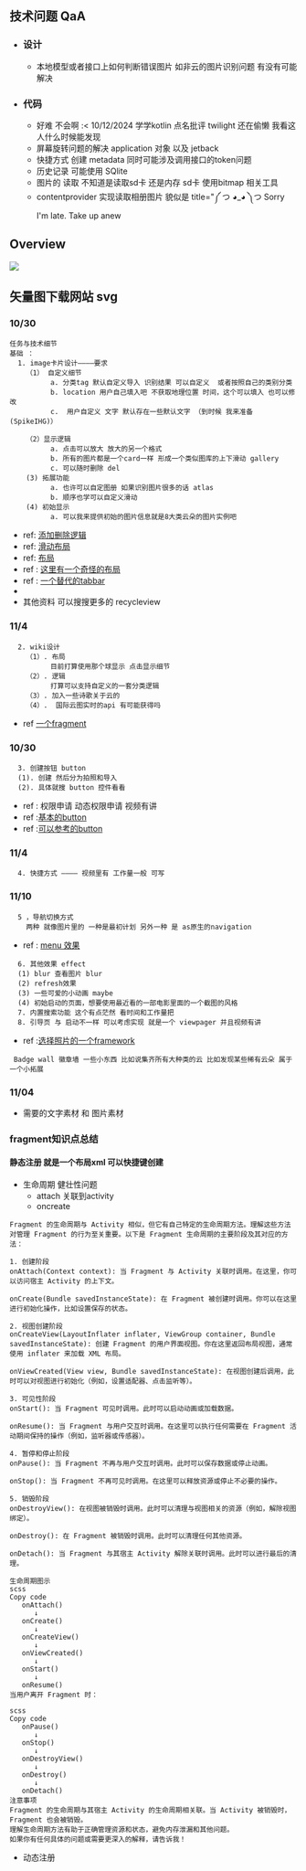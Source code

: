 ## 技术问题 QaA
* ### 设计
  * 本地模型或者接口上如何判断错误图片 如非云的图片识别问题 有没有可能解决 
* ### 代码
  * 好难 不会啊 :<  10/12/2024 学学kotlin  点名批评 twilight 还在偷懒 我看这人什么时候能发现
  * 屏幕旋转问题的解决 application 对象 以及 jetback
  * 快捷方式 创建 metadata 同时可能涉及调用接口的token问题
  * 历史记录 可能使用 SQlite
  * 图片的 读取 不知道是读取sd卡 还是内存 sd卡 使用bitmap 相关工具 
  * contentprovider 实现读取相册图片 貌似是 title="༼ つ ◕_◕ ༽つ Sorry I'm late. Take up anew

## Overview
![](./image/1.jpg)


## 矢量图下载网站 svg
[](https://www.freepik.com/search?format=search&freeSvg=free&iconType=standard&last_filter=query&last_value=physics&query=physics&type=icon)


### 10/30
```
任务与技术细节
基础 ：
  1. image卡片设计————要求              
    （1） 自定义细节 
          a. 分类tag 默认自定义导入 识别结果 可以自定义  或者按照自己的类别分类
          b. location 用户自己填入吧 不获取地理位置 时间，这个可以填入 也可以修改
          c.  用户自定义 文字 默认存在一些默认文字 （到时候 我来准备(SpikeIHG)）
          
    （2）显示逻辑
          a. 点击可以放大 放大的另一个格式
          b. 所有的图片都是一个card一样 形成一个类似图库的上下滑动 gallery
          c. 可以随时删除 del
    (3) 拓展功能
          a. 也许可以自定图册 如果识别图片很多的话 atlas
          b. 顺序也学可以自定义滑动
    (4) 初始显示
          a. 可以我来提供初始的图片信息就是8大类云朵的图片实例吧

```

*   ref: [添加删除逻辑](https://github.com/wasabeef/recyclerview-animators)
*   ref: [滑动布局](https://github.com/yqritc/RecyclerView-MultipleViewTypesAdapter)
*   ref: [布局](https://github.com/magiepooh/RecyclerItemDecoration)
*   ref : [这里有一个奇怪的布局](https://github.com/flavienlaurent/discrollview)
*   ref : [一个替代的tabbar](https://github.com/nirukk52/SnapTabLayout)
*   
*   其他资料 可以搜搜更多的 recycleview
### 11/4
```
  2. wiki设计
    （1）. 布局
          目前打算使用那个球显示 点击显示细节
    （2）. 逻辑
          打算可以支持自定义的一套分类逻辑
    （3）. 加入一些诗歌关于云的 
    （4）.  国际云图实时的api 有可能获得吗
```
* ref [一个fragment](https://github.com/magic-goop/tag-sphere)
### 10/30
```
  3. 创建按钮 button
  (1). 创建 然后分为拍照和导入
  (2). 具体就搜 button 控件看看 

```
*  ref : 权限申请 动态权限申请 视频有讲
*  ref :[基本的button](https://github.com/futuresimple/android-floating-action-button)
*  ref :[可以参考的button](https://github.com/oguzbilgener/CircularFloatingActionMenu)
### 11/4
```
  4. 快捷方式 ———— 视频里有 工作量一般 可写
```
### 11/10
```
  5 ，导航切换方式
    两种 就像图片里的 一种是最初计划 另外一种 是 as原生的navigation
```
* ref : [menu 效果](https://github.com/Yalantis/Side-Menu.Android)
```
  6. 其他效果 effect
  (1) blur 查看图片 blur
  (2) refresh效果
  (3) 一些可爱的小动画 maybe
  (4) 初始启动的页面，想要使用最近看的一部电影里面的一个截图的风格 
  7. 内置搜索功能 这个有点茫然 看时间和工作量把
  8. 引导页 与 启动不一样 可以考虑实现 就是一个 viewpager 并且视频有讲
```
* ref :[选择照片的一个framework](https://github.com/ChiliLabs/ChiliPhotoPicker)
```
 Badge wall 徽章墙 一些小东西 比如说集齐所有大种类的云 比如发现某些稀有云朵 属于一个小拓展
```
### 11/04
* 需要的文字素材 和 图片素材 

### fragment知识点总结
#### 静态注册 就是一个布局xml 可以快捷键创建
* 生命周期 健壮性问题
  * attach 关联到activity
  * oncreate  
```
Fragment 的生命周期与 Activity 相似，但它有自己特定的生命周期方法。理解这些方法对管理 Fragment 的行为至关重要。以下是 Fragment 生命周期的主要阶段及其对应的方法：

1. 创建阶段
onAttach(Context context): 当 Fragment 与 Activity 关联时调用。在这里，你可以访问宿主 Activity 的上下文。

onCreate(Bundle savedInstanceState): 在 Fragment 被创建时调用。你可以在这里进行初始化操作，比如设置保存的状态。

2. 视图创建阶段
onCreateView(LayoutInflater inflater, ViewGroup container, Bundle savedInstanceState): 创建 Fragment 的用户界面视图。你在这里返回布局视图，通常使用 inflater 来加载 XML 布局。

onViewCreated(View view, Bundle savedInstanceState): 在视图创建后调用，此时可以对视图进行初始化（例如，设置适配器、点击监听等）。

3. 可见性阶段
onStart(): 当 Fragment 可见时调用。此时可以启动动画或加载数据。

onResume(): 当 Fragment 与用户交互时调用。在这里可以执行任何需要在 Fragment 活动期间保持的操作（例如，监听器或传感器）。

4. 暂停和停止阶段
onPause(): 当 Fragment 不再与用户交互时调用。此时可以保存数据或停止动画。

onStop(): 当 Fragment 不再可见时调用。在这里可以释放资源或停止不必要的操作。

5. 销毁阶段
onDestroyView(): 在视图被销毁时调用。此时可以清理与视图相关的资源（例如，解除视图绑定）。

onDestroy(): 在 Fragment 被销毁时调用。此时可以清理任何其他资源。

onDetach(): 当 Fragment 与其宿主 Activity 解除关联时调用。此时可以进行最后的清理。

生命周期图示
scss
Copy code
   onAttach()
      ↓
   onCreate()
      ↓
   onCreateView()
      ↓
   onViewCreated()
      ↓
   onStart()
      ↓
   onResume()
当用户离开 Fragment 时：

scss
Copy code
   onPause()
      ↓
   onStop()
      ↓
   onDestroyView()
      ↓
   onDestroy()
      ↓
   onDetach()
注意事项
Fragment 的生命周期与其宿主 Activity 的生命周期相关联。当 Activity 被销毁时，Fragment 也会被销毁。
理解生命周期方法有助于正确管理资源和状态，避免内存泄漏和其他问题。
如果你有任何具体的问题或需要更深入的解释，请告诉我！
```

* 动态注册